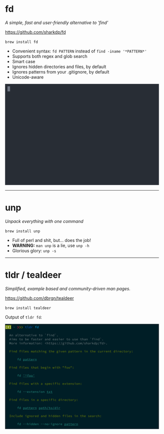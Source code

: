 # fd

*A simple, fast and user-friendly alternative to 'find'*

https://github.com/sharkdp/fd

`brew install fd`

- Convenient syntax: `fd PATTERN` instead of `find -iname '*PATTERN*'`
- Supports both regex and glob search
- Smart case
- Ignores hidden directories and files, by default
- Ignores patterns from your .gitignore, by default
- Unicode-aware

![Screencast from fd github repo](./fd-github-screencast.svg)

---

# unp

*Unpack everything with one command*

`brew install unp`

- Full of perl and shit, but... does the job!
- **WARNING:** `man unp` is a lie, use `unp -h`
- Glorious glory: `unp -s`

---

# tldr / tealdeer

*Simplified, example based and community-driven man pages.*

https://github.com/dbrgn/tealdeer

`brew install tealdeer`

Output of `tldr fd`:

![tldr fd output](tldr-output.png)
